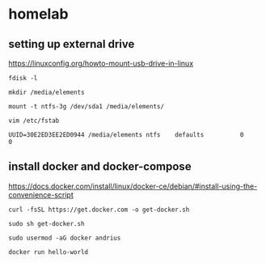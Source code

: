 # homelab

## setting up external drive
https://linuxconfig.org/howto-mount-usb-drive-in-linux

`fdisk -l`

`mkdir /media/elements`

`mount -t ntfs-3g /dev/sda1 /media/elements/`

`vim /etc/fstab`

`UUID=30E2ED3EE2ED0944 /media/elements ntfs    defaults          0       0`

## install docker and docker-compose
https://docs.docker.com/install/linux/docker-ce/debian/#install-using-the-convenience-script

`curl -fsSL https://get.docker.com -o get-docker.sh`

`sudo sh get-docker.sh`

`sudo usermod -aG docker andrius`

`docker run hello-world`

